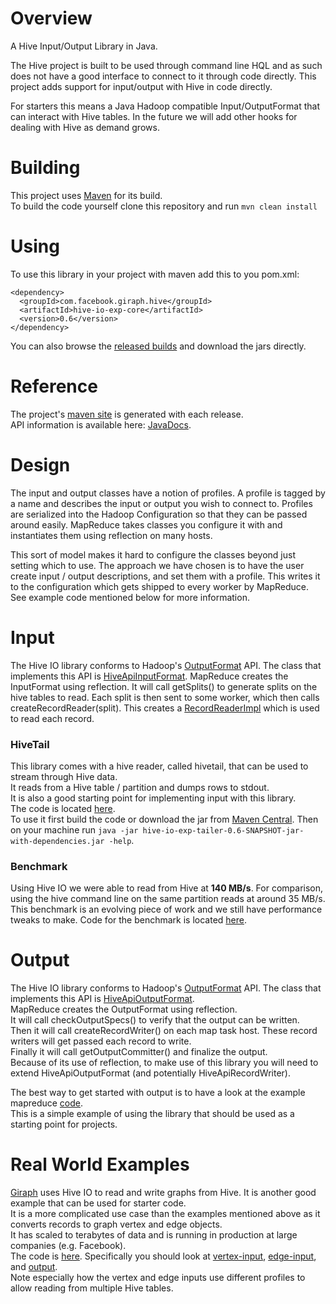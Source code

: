 # Overview #

A Hive Input/Output Library in Java.

The Hive project is built to be used through command line HQL and as such does
not have a good interface to connect to it through code directly. This project
adds support for input/output with Hive in code directly.

For starters this means a Java Hadoop compatible Input/OutputFormat that can
interact with Hive tables. In the future we will add other hooks for dealing
with Hive as demand grows.

# Building #

This project uses [Maven](http://maven.apache.org/) for its build.<br/>
To build the code yourself clone this repository and run `mvn clean install`

# Using #
To use this library in your project with maven add this to you pom.xml:

    <dependency>
      <groupId>com.facebook.giraph.hive</groupId>
      <artifactId>hive-io-exp-core</artifactId>
      <version>0.6</version>
    </dependency>

You can also browse the
[released builds](http://search.maven.org/#search%7Cga%7C1%7Ccom.facebook.giraph.hive)
and download the jars directly.

# Reference #

The project's [maven site](http://facebook.github.io/hive-io-experimental/) is generated with each release.
<br/>
API information is available here: 
[JavaDocs](http://facebook.github.io/hive-io-experimental/apidocs/index.html).

# Design #
The input and output classes have a notion of profiles.
A profile is tagged by a name and describes the input or output you wish to connect to.
Profiles are serialized into the Hadoop Configuration so that they can be passed around easily.
MapReduce takes classes you configure it with and instantiates them using reflection on many hosts.

This sort of model makes it hard to configure the classes beyond just setting which to use.
The approach we have chosen is to have the user create input / output descriptions, and set them with a profile.
This writes it to the configuration which gets shipped to every worker by MapReduce.
See example code mentioned below for more information.

# Input #
The Hive IO library conforms to Hadoop's
[OutputFormat](http://hadoop.apache.org/docs/r0.23.6/api/org/apache/hadoop/mapreduce/InputFormat.html) API.
The class that implements this API is
[HiveApiInputFormat](hive-io-exp-core/src/main/java/com/facebook/hiveio/input/HiveApiInputFormat.java).
MapReduce creates the InputFormat using reflection.
It will call getSplits() to generate splits on the hive tables to read.
Each split is then sent to some worker, which then calls createRecordReader(split).
This creates a
[RecordReaderImpl](hive-io-exp-core/src/main/java/com/facebook/hiveio/input/RecordReaderImpl.java)
which is used to read each record.

### HiveTail ###
This library comes with a hive reader, called hivetail, that can be used to stream through Hive data.
<br/>
It reads from a Hive table / partition and dumps rows to stdout.
<br/>
It is also a good starting point for implementing input with this library.
<br/>
The code is located
[here](hive-io-exp-cmdline/src/main/java/com/facebook/hiveio/tailer/).
<br/>
To use it first build the code or download the jar from
[Maven Central](http://search.maven.org/#artifactdetails%7Ccom.facebook.giraph.hive%7Chive-io-exp-tailer%7C0.6%7Cjar).
Then on your machine run `java -jar hive-io-exp-tailer-0.6-SNAPSHOT-jar-with-dependencies.jar -help`.

### Benchmark ###
Using Hive IO we were able to read from Hive at **140 MB/s**.
For comparison, using the hive command line on the same partition reads at around 35 MB/s.
This benchmark is an evolving piece of work and we still have performance tweaks to make.
Code for the benchmark is located [here](hive-io-exp-cmdline/src/main/java/com/facebook/hiveio/benchmark/).

# Output #
The Hive IO library conforms to Hadoop's
[OutputFormat](http://hadoop.apache.org/docs/r0.23.6/api/org/apache/hadoop/mapreduce/OutputFormat.html) API.
The class that implements this API is
[HiveApiOutputFormat](hive-io-exp-core/src/main/java/com/facebook/hiveio/output/HiveApiOutputFormat.java).
<br/>
MapReduce creates the OutputFormat using reflection.
<br/>
It will call checkOutputSpecs() to verify that the output can be written.
<br/>
Then it will call createRecordWriter() on each map task host.
These record writers will get passed each record to write.
<br/>
Finally it will call getOutputCommitter() and finalize the output.
<br/>
Because of its use of reflection, to make use of this library you will need to extend HiveApiOutputFormat (and potentially HiveApiRecordWriter).

The best way to get started with output is to have a look at the example mapreduce
[code](hive-io-exp-mapreduce/src/main/java/com/facebook/hiveio/).
<br/>
This is a simple example of using the library that should be used as a starting point for projects. 

# Real World Examples #
[Giraph](http://giraph.apache.org/) uses Hive IO to read and write graphs from Hive.
It is another good example that can be used for starter code.
<br/>
It is a more complicated use case than the examples mentioned above as it converts records to graph vertex and edge objects.
<br/>
It has scaled to terabytes of data and is running in production at large companies (e.g. Facebook).
<br/>
The code is
[here](https://github.com/apache/giraph/tree/trunk/giraph-hive/src/main/java/org/apache/giraph/hive).
Specifically you should look at
[vertex-input](https://github.com/apache/giraph/blob/trunk/giraph-hive/src/main/java/org/apache/giraph/hive/input/vertex/HiveVertexInputFormat.java),
[edge-input](https://github.com/apache/giraph/blob/trunk/giraph-hive/src/main/java/org/apache/giraph/hive/input/edge/HiveEdgeInputFormat.java),
and [output](https://github.com/apache/giraph/blob/trunk/giraph-hive/src/main/java/org/apache/giraph/hive/output/HiveVertexOutputFormat.java).
<br/>
Note especially how the vertex and edge inputs use different profiles to allow reading from multiple Hive tables.
